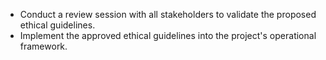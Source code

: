 - Conduct a review session with all stakeholders to validate the proposed ethical guidelines.
- Implement the approved ethical guidelines into the project's operational framework.